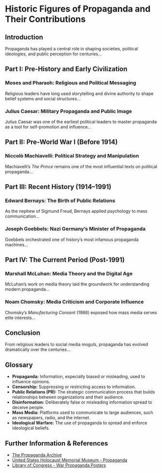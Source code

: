 # Historic Figures of Propaganda and Their Contributions

## Introduction
Propaganda has played a central role in shaping societies, political ideologies, and public perception for centuries...

## Part I: Pre-History and Early Civilization
### Moses and Pharaoh: Religious and Political Messaging
Religious leaders have long used storytelling and divine authority to shape belief systems and social structures...

### Julius Caesar: Military Propaganda and Public Image
Julius Caesar was one of the earliest political leaders to master propaganda as a tool for self-promotion and influence...

## Part II: Pre-World War I (Before 1914)
### Niccolò Machiavelli: Political Strategy and Manipulation
Machiavelli’s *The Prince* remains one of the most influential texts on political propaganda...

## Part III: Recent History (1914–1991)
### Edward Bernays: The Birth of Public Relations
As the nephew of Sigmund Freud, Bernays applied psychology to mass communication...

### Joseph Goebbels: Nazi Germany’s Minister of Propaganda
Goebbels orchestrated one of history’s most infamous propaganda machines...

## Part IV: The Current Period (Post-1991)
### Marshall McLuhan: Media Theory and the Digital Age
McLuhan’s work on media theory laid the groundwork for understanding modern propaganda...

### Noam Chomsky: Media Criticism and Corporate Influence
Chomsky’s *Manufacturing Consent* (1988) exposed how mass media serves elite interests...

## Conclusion
From religious leaders to social media moguls, propaganda has evolved dramatically over the centuries...

## Glossary
- **Propaganda:** Information, especially biased or misleading, used to influence opinions.
- **Censorship:** Suppressing or restricting access to information.
- **Public Relations (PR):** The strategic communication process that builds relationships between organizations and their audience.
- **Disinformation:** Deliberately false or misleading information spread to deceive people.
- **Mass Media:** Platforms used to communicate to large audiences, such as newspapers, radio, and the internet.
- **Ideological Warfare:** The use of propaganda to spread and enforce ideological beliefs.

## Further Information & References
- [The Propaganda Archive](https://www.propaganda-archive.com)
- [United States Holocaust Memorial Museum - Propaganda](https://encyclopedia.ushmm.org/content/en/article/nazi-propaganda)
- [Library of Congress - War Propaganda Posters](https://www.loc.gov/collections/world-war-i-posters/)
